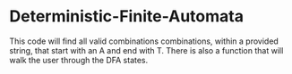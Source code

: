 # Deterministic-Finite-Automata

This code will find all valid combinations combinations, within a provided string, that start with an A and end with T. There is also a function that will walk the user through the DFA states.
